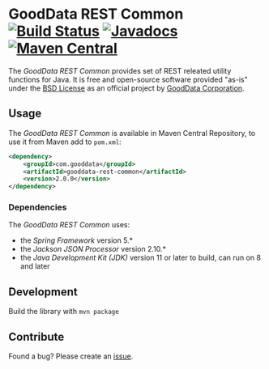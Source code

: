 # GoodData REST Common [![Build Status](https://travis-ci.org/gooddata/gooddata-rest-common.png?branch=master)](https://travis-ci.org/gooddata/gooddata-rest-common) [![Javadocs](http://javadoc.io/badge/com.gooddata/gooddata-rest-common.svg)](http://javadoc.io/doc/com.gooddata/gooddata-rest-common) [![Maven Central](https://maven-badges.herokuapp.com/maven-central/com.gooddata/gooddata-rest-common/badge.svg)](https://maven-badges.herokuapp.com/maven-central/com.gooddata/gooddata-rest-common)

The *GoodData REST Common* provides set of REST releated utility functions for Java.
It is free and open-source software provided "as-is" under the [BSD License](LICENSE.txt) as an official project by [GoodData Corporation](http://www.gooddata.com).

## Usage

The *GoodData REST Common* is available in Maven Central Repository, to use it from Maven add to `pom.xml`:

```xml
<dependency>
    <groupId>com.gooddata</groupId>
    <artifactId>gooddata-rest-common</artifactId>
    <version>2.0.0</version>
</dependency>
```

### Dependencies

The *GoodData REST Common* uses:
* the *Spring Framework* version 5.*
* the *Jackson JSON Processor* version 2.10.*
* the *Java Development Kit (JDK)* version 11 or later to build, can run on 8 and later

## Development

Build the library with `mvn package`

## Contribute

Found a bug? Please create an [issue](https://github.com/gooddata/gooddata-rest-common/issues).
